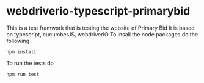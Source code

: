 # webdriverio-typescript-primarybid

This is a test framwork that is testing the website of Primary Bid 
It is based on typescript, cucumberJS, webdriverIO
To insall the node packages do the following

``npm install``

To run the tests do 

``npm run test``
